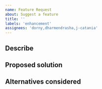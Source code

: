 ```yaml
---
name: Feature Request
about: Suggest a feature
title: ''
labels: 'enhancement'
assignees: 'dorny,dharmendrasha,j-catania'
---
```


## Describe

## Proposed solution

## Alternatives considered
